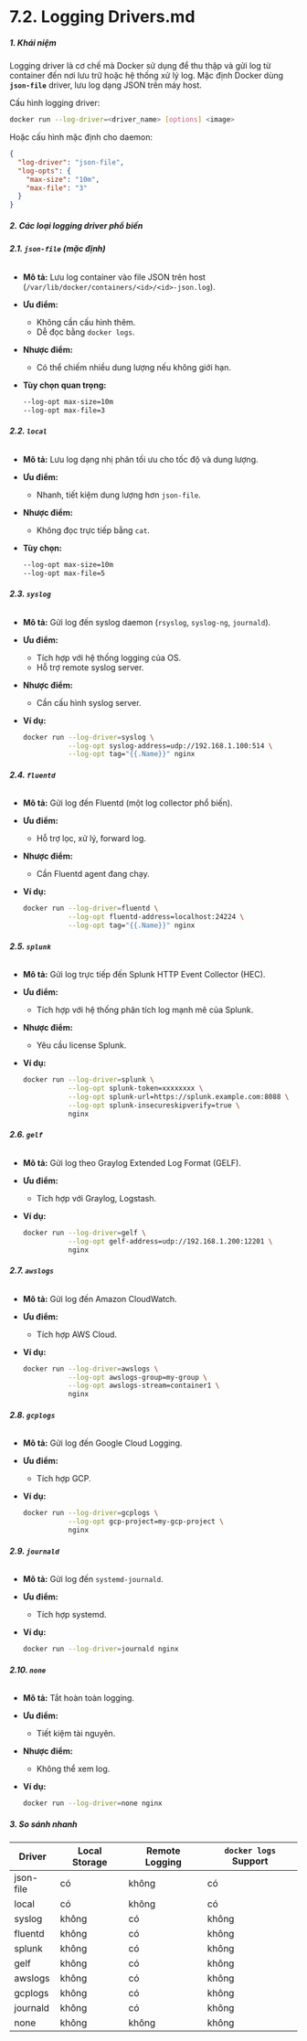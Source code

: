 # 7.2. Logging Drivers.md


##### 1. **Khái niệm**

Logging driver là cơ chế mà Docker sử dụng để thu thập và gửi log từ container đến nơi lưu trữ hoặc hệ thống xử lý log.
Mặc định Docker dùng **`json-file`** driver, lưu log dạng JSON trên máy host.

Cấu hình logging driver:

```bash
docker run --log-driver=<driver_name> [options] <image>
```

Hoặc cấu hình mặc định cho daemon:

```json
{
  "log-driver": "json-file",
  "log-opts": {
    "max-size": "10m",
    "max-file": "3"
  }
}
```
##### 2. **Các loại logging driver phổ biến**

###### **2.1. `json-file` (mặc định)**

* **Mô tả:** Lưu log container vào file JSON trên host (`/var/lib/docker/containers/<id>/<id>-json.log`).
* **Ưu điểm:**

  * Không cần cấu hình thêm.
  * Dễ đọc bằng `docker logs`.
* **Nhược điểm:**

  * Có thể chiếm nhiều dung lượng nếu không giới hạn.
* **Tùy chọn quan trọng:**

  ```bash
  --log-opt max-size=10m
  --log-opt max-file=3
  ```
###### **2.2. `local`**

* **Mô tả:** Lưu log dạng nhị phân tối ưu cho tốc độ và dung lượng.
* **Ưu điểm:**

  * Nhanh, tiết kiệm dung lượng hơn `json-file`.
* **Nhược điểm:**

  * Không đọc trực tiếp bằng `cat`.
* **Tùy chọn:**

  ```bash
  --log-opt max-size=10m
  --log-opt max-file=5
  ```
###### **2.3. `syslog`**

* **Mô tả:** Gửi log đến syslog daemon (`rsyslog`, `syslog-ng`, `journald`).
* **Ưu điểm:**

  * Tích hợp với hệ thống logging của OS.
  * Hỗ trợ remote syslog server.
* **Nhược điểm:**

  * Cần cấu hình syslog server.
* **Ví dụ:**

  ```bash
  docker run --log-driver=syslog \
             --log-opt syslog-address=udp://192.168.1.100:514 \
             --log-opt tag="{{.Name}}" nginx
  ```
###### **2.4. `fluentd`**

* **Mô tả:** Gửi log đến Fluentd (một log collector phổ biến).
* **Ưu điểm:**

  * Hỗ trợ lọc, xử lý, forward log.
* **Nhược điểm:**

  * Cần Fluentd agent đang chạy.
* **Ví dụ:**

  ```bash
  docker run --log-driver=fluentd \
             --log-opt fluentd-address=localhost:24224 \
             --log-opt tag="{{.Name}}" nginx
  ```
###### **2.5. `splunk`**

* **Mô tả:** Gửi log trực tiếp đến Splunk HTTP Event Collector (HEC).
* **Ưu điểm:**

  * Tích hợp với hệ thống phân tích log mạnh mẽ của Splunk.
* **Nhược điểm:**

  * Yêu cầu license Splunk.
* **Ví dụ:**

  ```bash
  docker run --log-driver=splunk \
             --log-opt splunk-token=xxxxxxxx \
             --log-opt splunk-url=https://splunk.example.com:8088 \
             --log-opt splunk-insecureskipverify=true \
             nginx
  ```
###### **2.6. `gelf`**

* **Mô tả:** Gửi log theo Graylog Extended Log Format (GELF).
* **Ưu điểm:**

  * Tích hợp với Graylog, Logstash.
* **Ví dụ:**

  ```bash
  docker run --log-driver=gelf \
             --log-opt gelf-address=udp://192.168.1.200:12201 \
             nginx
  ```
###### **2.7. `awslogs`**

* **Mô tả:** Gửi log đến Amazon CloudWatch.
* **Ưu điểm:**

  * Tích hợp AWS Cloud.
* **Ví dụ:**

  ```bash
  docker run --log-driver=awslogs \
             --log-opt awslogs-group=my-group \
             --log-opt awslogs-stream=container1 \
             nginx
  ```
###### **2.8. `gcplogs`**

* **Mô tả:** Gửi log đến Google Cloud Logging.
* **Ưu điểm:**

  * Tích hợp GCP.
* **Ví dụ:**

  ```bash
  docker run --log-driver=gcplogs \
             --log-opt gcp-project=my-gcp-project \
             nginx
  ```
###### **2.9. `journald`**

* **Mô tả:** Gửi log đến `systemd-journald`.
* **Ưu điểm:**

  * Tích hợp systemd.
* **Ví dụ:**

  ```bash
  docker run --log-driver=journald nginx
  ```
###### **2.10. `none`**

* **Mô tả:** Tắt hoàn toàn logging.
* **Ưu điểm:**

  * Tiết kiệm tài nguyên.
* **Nhược điểm:**

  * Không thể xem log.
* **Ví dụ:**

  ```bash
  docker run --log-driver=none nginx
  ```
##### 3. **So sánh nhanh**

| Driver    | Local Storage     | Remote Logging  | `docker logs` Support     |
| --------- | ----------------- | --------------- | --------------------------|
| json-file | có                | không           | có                        |
| local     | có                | không           | có                        |
| syslog    | không             | có              | không                     |
| fluentd   | không             | có              | không                     |
| splunk    | không             | có              | không                     |
| gelf      | không             | có              | không                     |
| awslogs   | không             | có              | không                     |
| gcplogs   | không             | có              | không                     |
| journald  | không             | có              | không                     |
| none      | không             | không           | không                     |

